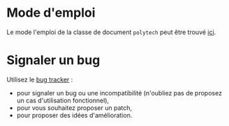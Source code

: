 # Mode d'emploi

Le mode l'emploi de la classe de document `polytech` peut être trouvé [ici](https://gitlab.projectsforge.org/polytech/polytech/wikis/home).

# Signaler un bug

Utilisez le [bug tracker](https://gitlab.projectsforge.org/polytech/polytech/issues) :

* pour signaler un bug ou une incompatibilité (n'oubliez pas de proposez un cas d'utilisation fonctionnel),
* pour vous souhaitez proposer un patch,
* pour proposer des idées d'amélioration.

